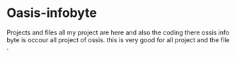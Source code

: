 # Oasis-infobyte
Projects
and files
all my project are here and also the coding there
ossis info byte is occour all project of ossis.
this is very good for all project and the file .
